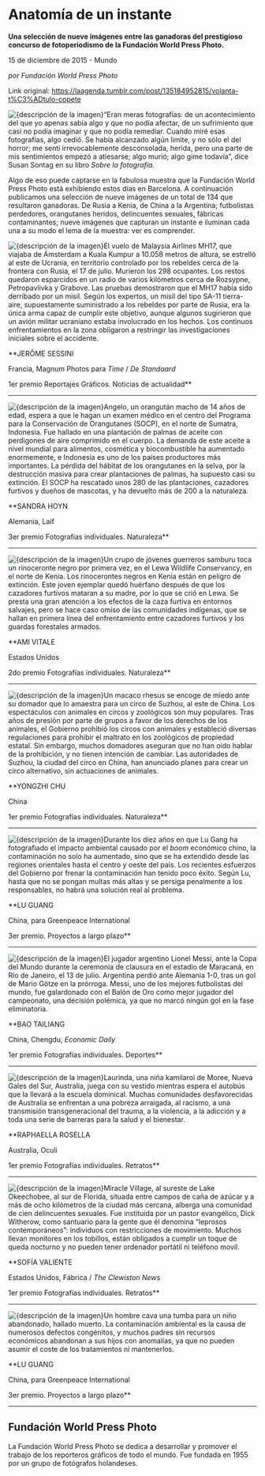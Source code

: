 # Anatomía de un instante

**Una selección de nueve imágenes entre las ganadoras del prestigioso concurso de fotoperiodismo de la Fundación World Press Photo.**

15 de diciembre de 2015 - Mundo

_por Fundación World Press Photo_

Link original: https://laagenda.tumblr.com/post/135184952815/volanta-t%C3%ADtulo-copete

![{descripción de la imagen}](https://64.media.tumblr.com/34ec1535ea774e0f640199b2890b4d7a/tumblr_inline_pk0qqnMe6o1t6q87u_500.jpg)“Eran meras fotografías: de un acontecimiento del que yo apenas sabía algo y que no podía afectar, de un sufrimiento que casi no podía imaginar y que no podía remediar. Cuando miré esas fotografías, algo cedió. Se había alcanzado algún limite, y no sólo el del horror; me sentí irrevocablemente desconsolada, herida, pero una parte de mis sentimientos empezó a atiesarse; algo murió; algo gime todavía”, dice Susan Sontag en su libro *Sobre la fotografía*. 


Algo de eso puede captarse en la fabulosa muestra que la Fundación World Press Photo está exhibiendo estos días en Barcelona. A continuación publicamos una selección de nueve imágenes de un total de 134 que resultaron ganadoras. De Rusia a Kenia, de China a la Argentina; futbolistas perdedores, orangutanes heridos, delincuentes sexuales, fábricas contaminantes; nueve imágenes que capturan un instante e iluminan cada una a su modo el lema de la muestra: ver es comprender. 

![{descripción de la imagen}](https://64.media.tumblr.com/ef3df1d26f66d4371b9296928960b802/tumblr_inline_pk0qqoryoy1t6q87u_500.jpg)El vuelo de Malaysia Airlines MH17, que viajaba de Ámsterdam a Kuala Kumpur a 10.058 metros de altura, se estrelló al este de Ucrania, en territorio controlado por los rebeldes cerca de la frontera con Rusia, el 17 de julio. Murieron los 298 ocupantes. Los restos quedaron esparcidos en un radio de varios kilómetros cerca de Rozsypne, Petropavlivka y Grabove. Las pruebas demostraron que el MH17 había sido derribado por un misil. Según los expertos, un misil del tipo SA-11 tierra-aire, supuestamente suministrado a los rebeldes por parte de Rusia, era la única arma capaz de cumplir este objetivo, aunque algunos sugirieron que un avión militar ucraniano estaba involucrado en los hechos. Los continuos enfrentamientos en la zona obligaron a restringir las investigaciones iniciales sobre el accidente.

**JERÔME SESSINI  

Francia, Magnum Photos para *Time* / *De Standaard*  

1er premio Reportajes Gráficos. Noticias de actualidad**



---

![{descripción de la imagen}](https://64.media.tumblr.com/2a67f534684763705bf88fb3442937ed/tumblr_inline_pk0qqpXoQz1t6q87u_500.jpg)Angelo, un orangután macho de 14 años de edad, espera a que le hagan un examen médico en el centro del Programa para la Conservación de Orangutanes (SOCP), en el norte de Sumatra, Indonesia. Fue hallado en una plantación de palmas de aceite con perdigones de aire comprimido en el cuerpo. La demanda de este aceite a nivel mundial para alimentos, cosmética y biocombustible ha aumentado enormemente, e Indonesia es uno de los países productores más importantes. La pérdida del hábitat de los orangutanes en la selva, por la destrucción masiva para crear plantaciones de palmas, ha supuesto casi su extinción. El SOCP ha rescatado unos 280 de las plantaciones, cazadores furtivos y dueños de mascotas, y ha devuelto más de 200 a la naturaleza.

**SANDRA HOYN  

Alemania, Laif  

3er premio Fotografías individuales. Naturaleza**



---

![{descripción de la imagen}](https://64.media.tumblr.com/53b4568bc99e6cf9664a0df6ab5aa139/tumblr_inline_pk0qqqo4tI1t6q87u_500.jpg)Un crupo de jóvenes guerreros samburu toca un rinoceronte negro por primera vez, en el Lewa Wildlife Conservancy, en el norte de Kenia. Los rinocerontes negros en Kenia están en peligro de extinción. Este joven ejemplar quedó huérfano después de que los cazadores furtivos mataran a su madre, por lo que se crió en Lewa. Se presta una gran atención a los efectos de la caza furtiva en entornos salvajes, pero se hace caso omiso de las comunidades indígenas, que se hallan en primera línea del enfrentamiento entre cazadores furtivos y los guardas forestales armados.

**AMI VITALE  

Estados Unidos  

2do premio Fotografías individuales. Naturaleza**



---

![{descripción de la imagen}](https://64.media.tumblr.com/01fa59bd450c202e404425f3339ffe5d/tumblr_inline_pk0qqrynD11t6q87u_500.jpg)Un macaco rhesus se encoge de miedo ante su domador que lo amaestra para un circo de Suzhou, al este de China. Los espectáculos con animales en circos y zoológicos son muy populares. Tras años de presión por parte de grupos a favor de los derechos de los animales, el Gobierno prohibió los circos con animales y estableció diversas regulaciones para prohibir el maltrato en los zoológicos de propiedad estatal. Sin embargo, muchos domadores aseguran que no han oído hablar de la prohibición, y no tienen intención de cambiar. Las autoridades de Suzhou, la ciudad del circo en China, han anunciado planes para crear un circo alternativo, sin actuaciones de animales.

**YONGZHI CHU  

China  

1er premio Fotografías individuales. Naturaleza**



---

![{descripción de la imagen}](https://64.media.tumblr.com/0804838b82c57f4aae50f16df37ed8e1/tumblr_inline_pk0qqr7MB91t6q87u_500.jpg)Durante los diez años en que Lu Gang ha fotografiado el impacto ambiental causado por el *boom* económico chino, la contaminación no solo ha aumentado, sino que se ha extendido desde las regiones orientales hasta el centro y oeste del país. Los recientes esfuerzos del Gobierno por frenar la contaminación han tenido poco éxito. Según Lu, hasta que no se pongan multas más altas y se persiga penalmente a los responsables, no habrá una solución real al problema.

**LU GUANG  

China, para Greenpeace International  

3er premio. Proyectos a largo plazo**



---

![{descripción de la imagen}](https://64.media.tumblr.com/34ec1535ea774e0f640199b2890b4d7a/tumblr_inline_pk0qqnMe6o1t6q87u_500.jpg)El jugador argentino Lionel Messi, ante la Copa del Mundo durante la ceremonia de clausura en el estadio de Maracaná, en Río de Janeiro, el 13 de julio. Argentina perdió ante Alemania 1-0, tras un gol de Mario Götze en la prórroga. Messi, uno de los mejores futbolistas del mundo, fue galardonado con el Balón de Oro como mejor jugador del campeonato, una decisión polémica, ya que no marcó ningún gol en la fase eliminatoria.

**BAO TAILIANG  

China, Chengdu, *Economic Daily*  

1er premio Fotografías individuales. Deportes**



---

![{descripción de la imagen}](https://64.media.tumblr.com/4712c84542acb92cab4b467e07cc5005/tumblr_inline_pk0qqs4huO1t6q87u_500.jpg)Laurinda, una niña kamilaroi de Moree, Nueva Gales del Sur, Australia, juega con su vestido mientras espera el autobús que la llevará a la escuela dominical. Muchas comunidades desfavorecidas de Australia se enfrentan a una pobreza arraigada, al racismo, a una transmisión transgeneracional del trauma, a la violencia, a la adicción y a toda una serie de barreras para la salud y el bienestar.

**RAPHAELLA ROSELLA  

Australia, Oculi  

1er premio Fotografías individuales. Retratos**



---

![{descripción de la imagen}](https://64.media.tumblr.com/ad2e3a2bf067047130889b003dc5a190/tumblr_inline_pk0qqthWUR1t6q87u_500.jpg)Miracle Village, al sureste de Lake Okeechobee, al sur de Florida, situada entre campos de caña de azúcar y a más de ocho kilómetros de la ciudad más cercana, alberga una comunidad de cien delincuentes sexuales. Fue instituida por un pastor evangélico, Dick Witherow, como santuario para la gente que él denomina “leprosos contemporáneos”: individuos con restricciones de movimiento. Muchos llevan monitores en los tobillos, están obligados a cumplir un toque de queda nocturno y no pueden tener ordenador portátil ni teléfono movil.

**SOFÍA VALIENTE  

Estados Unidos, Fábrica / *The Clewiston News*  

1er premio Fotografías individuales. Retratos**



---

![{descripción de la imagen}](https://64.media.tumblr.com/00f414651212cb99574e1d00968a62a4/tumblr_inline_pk0qquF8CF1t6q87u_500.jpg)Un hombre cava una tumba para un niño abandonado, hallado muerto. La contaminación ambiental es la causa de numerosos defectos congénitos, y muchos padres sin recursos económicos abandonan a sus hijos con anomalías, ya que no pueden asumir el coste de los tratamientos ni mantenerlos.

**LU GUANG  

China, para Greenpeace International  

3er premio. Proyectos a largo plazo**

  




---

 Fundación World Press Photo
----------------------------

 La Fundación World Press Photo se dedica a desarrollar y promover el trabajo de los reporteros gráficos de todo el mundo. Fue fundada en 1955 por un grupo de fotógrafos holandeses. 

